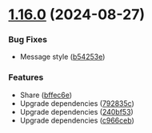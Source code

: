 # [1.16.0](https://github.com/classfang/chatgpt-plus/compare/v1.15.0...v1.16.0) (2024-08-27)


### Bug Fixes

* Message style ([b54253e](https://github.com/classfang/chatgpt-plus/commit/b54253efb3ed24975ae9d90f6a51bb105380a619))


### Features

* Share ([bffec6e](https://github.com/classfang/chatgpt-plus/commit/bffec6e1e58b1111f8488763d2e78e8bcd8e7a35))
* Upgrade dependencies ([792835c](https://github.com/classfang/chatgpt-plus/commit/792835cc3a69cbaa3a0dc100a81cc674c8ad7276))
* Upgrade dependencies ([240bf53](https://github.com/classfang/chatgpt-plus/commit/240bf537de61edb037f0611cec4c9c37df0f59ae))
* Upgrade dependencies ([c966ceb](https://github.com/classfang/chatgpt-plus/commit/c966cebac768490c4933f05cbcf8edc451fe702f))



